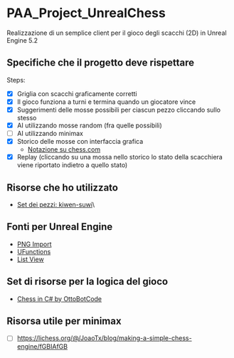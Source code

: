 # PAA_Project_UnrealChess
Realizzazione di un semplice client per il gioco degli scacchi (2D) in Unreal Engine 5.2
## Specifiche che il progetto deve rispettare
Steps:
- [X] Griglia con scacchi graficamente corretti
- [X] Il gioco funziona a turni e termina quando un giocatore vince
- [X] Suggerimenti delle mosse possibili per ciascun pezzo cliccando sullo stesso
- [X] AI utilizzando mosse random (fra quelle possibili)
- [ ] AI utilizzando minimax
- [X] Storico delle mosse con interfaccia grafica 
	- [Notazione su chess.com](https://www.chess.com/terms/chess-notation)
- [X] Replay (cliccando su una mossa nello storico lo stato della scacchiera viene riportato indietro a quello stato)
	
## Risorse che ho utilizzato
- [Set dei pezzi: kiwen-suwi](https://github.com/lichess-org/lila/tree/master/public/piece)\

## Fonti per Unreal Engine
- [PNG Import](https://www.youtube.com/watch?v=g9x1xljJau0)
- [UFunctions](https://dev.epicgames.com/community/learning/tutorials/Klde/unreal-engine-custom-blueprint-nodes-exposing-c-to-blueprint-with-ufunction)
- [List View](https://www.youtube.com/watch?v=76SWLfeyO0o)

## Set di risorse per la logica del gioco
- [Chess in C# by OttoBotCode](https://www.youtube.com/playlist?list=PLFk1_lkqT8MahHPi40ON-jyo5wiqnyHsL)
## Risorsa utile per minimax
- [ ] https://lichess.org/@/JoaoTx/blog/making-a-simple-chess-engine/fGBIAfGB
